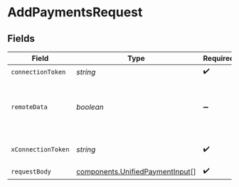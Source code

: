 # AddPaymentsRequest


## Fields

| Field                                                                              | Type                                                                               | Required                                                                           | Description                                                                        |
| ---------------------------------------------------------------------------------- | ---------------------------------------------------------------------------------- | ---------------------------------------------------------------------------------- | ---------------------------------------------------------------------------------- |
| `connectionToken`                                                                  | *string*                                                                           | :heavy_check_mark:                                                                 | N/A                                                                                |
| `remoteData`                                                                       | *boolean*                                                                          | :heavy_minus_sign:                                                                 | Set to true to include data from the original Accounting software.                 |
| `xConnectionToken`                                                                 | *string*                                                                           | :heavy_check_mark:                                                                 | The connection token                                                               |
| `requestBody`                                                                      | [components.UnifiedPaymentInput](../../models/components/unifiedpaymentinput.md)[] | :heavy_check_mark:                                                                 | N/A                                                                                |